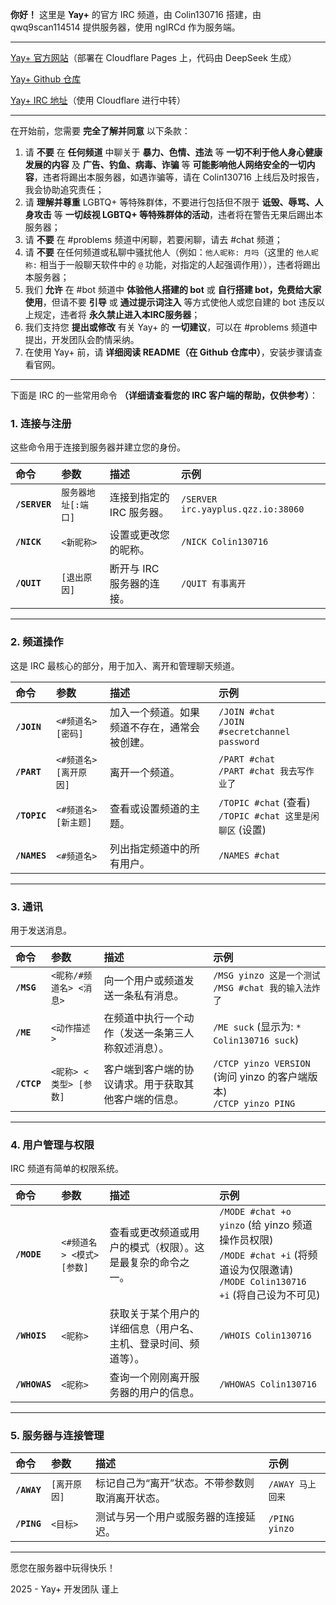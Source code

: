 **你好！** 这里是 **Yay+** 的官方 IRC 频道，由 Colin130716 搭建，由 qwq9scan114514 提供服务器，使用 ngIRCd 作为服务端。  

---

[Yay+ 官方网站](https://yayplus.qzz.io)（部署在 Cloudflare Pages 上，代码由 DeepSeek 生成）

[Yay+ Github 仓库](https://github.com/Colin130716/yay-plus) 

[Yay+ IRC 地址](https://irc.yayplus.qzz.io)（使用 Cloudflare 进行中转）

---

在开始前，您需要 **完全了解并同意** 以下条款：

1. 请 **不要** 在 **任何频道** 中聊关于 **暴力、色情、违法** 等 **一切不利于他人身心健康发展的内容** 及 **广告、钓鱼、病毒、诈骗** 等 **可能影响他人网络安全的一切内容**，违者将踢出本服务器，如遇诈骗等，请在 Colin130716 上线后及时报告，我会协助追究责任；
2. 请 **理解并尊重** LGBTQ+ 等特殊群体，不要进行包括但不限于 **诋毁、辱骂、人身攻击** 等 **一切歧视 LGBTQ+ 等特殊群体的活动**，违者将在警告无果后踢出本服务器；
3. 请 **不要** 在 #problems 频道中闲聊，若要闲聊，请去 #chat 频道；
4. 请 **不要** 在任何频道或私聊中骚扰他人（例如：`他人昵称: 月吗`（这里的 `他人昵称:` 相当于一般聊天软件中的 `@` 功能，对指定的人起强调作用）），违者将踢出本服务器；
4. 我们 **允许** 在 #bot 频道中 **体验他人搭建的 bot** 或 **自行搭建 bot，免费给大家使用**，但请不要 **引导** 或 **通过提示词注入** 等方式使他人或您自建的 bot 违反以上规定，违者将 **永久禁止进入本IRC服务器**；
5. 我们支持您 **提出或修改** 有关 Yay+ 的 **一切建议**，可以在 #problems 频道中提出，开发团队会酌情采纳。
6. 在使用 Yay+ 前，请 **详细阅读 README（在 Github 仓库中）**，安装步骤请查看官网。

---

下面是 IRC 的一些常用命令 **（详细请查看您的 IRC 客户端的帮助，仅供参考）**：

### **1. 连接与注册**

这些命令用于连接到服务器并建立您的身份。

| 命令 | 参数 | 描述 | 示例 |
| :--- | :--- | :--- | :--- |
| **`/SERVER`** | `服务器地址[:端口]` | 连接到指定的 IRC 服务器。 | `/SERVER irc.yayplus.qzz.io:38060` |
| **`/NICK`** | `<新昵称>` | 设置或更改您的昵称。 | `/NICK Colin130716` |
| **`/QUIT`** | `[退出原因]` | 断开与 IRC 服务器的连接。 | `/QUIT 有事离开` |

---

### **2. 频道操作**

这是 IRC 最核心的部分，用于加入、离开和管理聊天频道。

| 命令 | 参数 | 描述 | 示例 |
| :--- | :--- | :--- | :--- |
| **`/JOIN`** | `<#频道名> [密码]` | 加入一个频道。如果频道不存在，通常会被创建。 | `/JOIN #chat`<br />`/JOIN #secretchannel password` |
| **`/PART`** | `<#频道名> [离开原因]` | 离开一个频道。 | `/PART #chat` <br> `/PART #chat 我去写作业了` |
| **`/TOPIC`** | `<#频道名> [新主题]` | 查看或设置频道的主题。 | `/TOPIC #chat` (查看) <br> `/TOPIC #chat 这里是闲聊区` (设置) |
| **`/NAMES`** | `<#频道名>` | 列出指定频道中的所有用户。 | `/NAMES #chat` |

---

### **3. 通讯**

用于发送消息。

| 命令 | 参数 | 描述 | 示例 |
| :--- | :--- | :--- | :--- |
| **`/MSG`** | `<昵称/#频道名> <消息>` | 向一个用户或频道发送一条私有消息。 | `/MSG yinzo 这是一个测试` <br> `/MSG #chat 我的输入法炸了` |
| **`/ME`** | `<动作描述>` | 在频道中执行一个动作（发送一条第三人称叙述消息）。 | `/ME suck` (显示为: `* Colin130716 suck`) |
| **`/CTCP`** | `<昵称> <类型> [参数]` | 客户端到客户端的协议请求。用于获取其他客户端的信息。 | `/CTCP yinzo VERSION` (询问 yinzo 的客户端版本) <br> `/CTCP yinzo PING` |

---

### **4. 用户管理与权限**

IRC 频道有简单的权限系统。

| 命令 | 参数 | 描述 | 示例 |
| :--- | :--- | :--- | :--- |
| **`/MODE`** | `<#频道名> <模式> [参数]` | 查看或更改频道或用户的模式（权限）。这是最复杂的命令之一。 | `/MODE #chat +o yinzo` (给 yinzo 频道操作员权限) <br> `/MODE #chat +i` (将频道设为仅限邀请) <br> `/MODE Colin130716 +i` (将自己设为不可见) |
| **`/WHOIS`** | `<昵称>` | 获取关于某个用户的详细信息（用户名、主机、登录时间、频道等）。 | `/WHOIS Colin130716` |
| **`/WHOWAS`** | `<昵称>` | 查询一个刚刚离开服务器的用户的信息。 | `/WHOWAS Colin130716` |

---

### **5. 服务器与连接管理**

| 命令 | 参数 | 描述 | 示例 |
| :--- | :--- | :--- | :--- |
| **`/AWAY`** | `[离开原因]` | 标记自己为“离开”状态。不带参数则取消离开状态。 | `/AWAY 马上回来` |
| **`/PING`** | `<目标>` | 测试与另一个用户或服务器的连接延迟。 | `/PING yinzo` |

---

愿您在服务器中玩得快乐！

2025 - Yay+ 开发团队 谨上